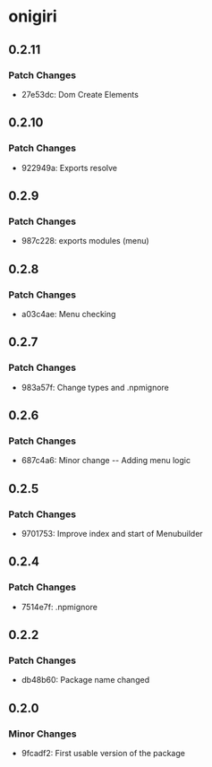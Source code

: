 # onigiri

## 0.2.11

### Patch Changes

- 27e53dc: Dom Create Elements

## 0.2.10

### Patch Changes

- 922949a: Exports resolve

## 0.2.9

### Patch Changes

- 987c228: exports modules (menu)

## 0.2.8

### Patch Changes

- a03c4ae: Menu checking

## 0.2.7

### Patch Changes

- 983a57f: Change types and .npmignore

## 0.2.6

### Patch Changes

- 687c4a6: Minor change -- Adding menu logic

## 0.2.5

### Patch Changes

- 9701753: Improve index and start of Menubuilder

## 0.2.4

### Patch Changes

- 7514e7f: .npmignore

## 0.2.2

### Patch Changes

- db48b60: Package name changed

## 0.2.0

### Minor Changes

- 9fcadf2: First usable version of the package
